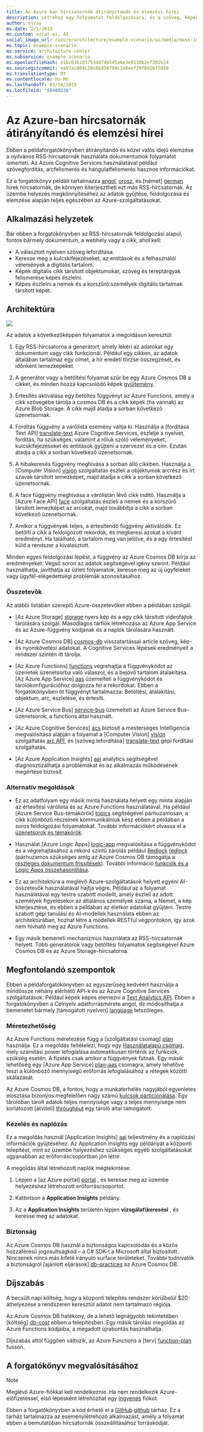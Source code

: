 ```yaml
---
title: Az Azure-ban hírcsatornák átirányítandó és elemzési hírei
description: Létrehoz egy folyamatot feldolgozására, és a szöveg, képek, hangulatát és más RSS-hírcsatornák csak Azure-szolgáltatások, többek között az Azure Cosmos DB és az Azure Cognitive Services használata az adatok elemzéséhez.
author: njray
ms.date: 2/1/2019
ms.custom: azcat-ai, AI
social_image_url: /azure/architecture/example-scenario/ai/media/mass-ingestion-newsfeeds-architecture.png
ms.topic: example-scenario
ms.service: architecture-center
ms.subservice: example-scenario
ms.openlocfilehash: e1bc636103753d474b545a6e3e9118b2ef302b34
ms.sourcegitcommit: ea97ac004c38c6b456794c1a8eef29f8d2b77d50
ms.translationtype: MT
ms.contentlocale: hu-HU
ms.lasthandoff: 03/26/2019
ms.locfileid: "58489236"
---
```

# <a name="mass-ingestion-and-analysis-of-news-feeds-on-azure"></a>Az Azure-ban hírcsatornák átirányítandó és elemzési hírei

Ebben a példaforgatókönyvben átirányítandó és közel valós idejű elemzése a nyilvános RSS-hírcsatornák használata dokumentumok folyamatot ismerteti.  Az Azure Cognitive Services használatával például szövegfordítás, arcfelismerés és hangulatfelismerés hasznos információkat.

Ez a forgatókönyv példáit tartalmazza [angol][english], [orosz][russian], és [német] [ german] hírek hírcsatornák, de könnyen kiterjesztheti ezt más RSS-hírcsatornák. Az üzembe helyezés megkönnyítéséhez az adatok gyűjtése, feldolgozása és elemzése alapján teljes egészében az Azure-szolgáltatásokat.

## <a name="relevant-use-cases"></a>Alkalmazási helyzetek

Bár ebben a forgatókönyvben az RSS-hírcsatornák feldolgozási alapul, fontos bármely dokumentum, a webhely vagy a cikk, ahol kell:

* A választott nyelven szöveg lefordítása.
* Keresse meg a kulcskifejezéseket, az entitások és a felhasználói vélemények a digitális tartalom.
* Képek digitális cikk társított objektumokat, szöveg és tereptárgyak felismerése képes észlelni.
* Képes észlelni a nemek és a korszűrő személyek digitális tartalmak társított képet.

## <a name="architecture"></a>Architektúra

![][architecture]

Az adatok a következőképpen folyamatok a megoldáson keresztül:

1. Egy RSS-hírcsatorna a generátort, amely lekéri az adatokat egy dokumentum vagy cikk funkcionál. Például egy cikken, az adatok általában tartalmaz egy címet, a hír eredeti törzse összegzését, és időnként lemezképeket.

2. A generátor vagy a betöltési folyamat szúr be egy Azure Cosmos DB a cikket, és minden hozzá kapcsolódó képek [gyűjtemény][collection].

3. Értesítés aktiválása egy betöltés függvényt az Azure Functions, amely a cikk szövegébe tárolja a cosmos DB és a cikk képek (ha vannak) az Azure Blob Storage.  A cikk majd átadja a sorban következő üzenetsornak.

4. Fordítás függvény a várólista esemény váltja ki. Használja a [fordítása Text API] [ translate-text] Azure Cognitive Services, észlelje a nyelvet, fordítás, ha szükséges, valamint a róluk szóló véleményeket, kulcskifejezéseket és entitások gyűjteni a szervezet és a cím. Ezután átadja a cikk a sorban következő üzenetsornak.

5. A hibakeresés függvény meghívása a sorban álló cikkben. Használja a [Computer Vision] [ vision] szolgáltatás észleli a objektumok arcrész és írt szavak társított lemezképet, majd átadja a cikk a sorban következő üzenetsornak.

6. A face függvény meghívása a várólistán lévő cikk indító. Használja a [Azure Face API] [ face] szolgáltatás észleli a nemek és a korszűrő társított lemezképet az arcokat, majd továbbítja a cikk a sorban következő üzenetsornak.

7. Amikor a függvények teljes, a értesítendő függvény aktiválódik. Ez betölti a cikk a feldolgozott rekordok, és megkeresi azokat a kívánt eredményt. Ha található, a tartalom meg van jelölve, és a egy értesítést küld a rendszer a kiválasztott.

Minden egyes feldolgozási lépést, a függvény az Azure Cosmos DB kiírja az eredményeket. Végső soron az adatok segítségével igény szerint. Például használhatja, javíthatja az üzleti folyamatok, keresse meg az új ügyfeleket vagy ügyfél-elégedettségi problémák azonosításához.

### <a name="components"></a>Összetevők

Az alábbi listában szereplő Azure-összetevőket ebben a példában szolgál.

* [Az Azure Storage] [ storage] nyers kép és a egy cikk társított videofájlok tárolására szolgál. Másodlagos tárfiók létrehozása az Azure App Service és az Azure-függvény kódjának és a naplók tárolására használt.

* [Az Azure Cosmos DB] [ cosmos-db] visszatartással article szöveg, kép- és nyomkövetési adatokat. A Cognitive Services lépések eredményeit a rendszer szintén itt tárolja.

* [Az Azure Functions] [ functions] végrehajtja a függvénykódot az üzenetek üzenetsorba való válaszol, és a bejövő tartalom átalakítása. [Az Azure App Service] [ aas] üzemelteti a függvénykódot és tárolókonfigurációhoz dolgozza fel a rekordokat. Ebben a forgatókönyvben öt függvényt tartalmazza: Betöltési, átalakítási, objektum, arc, észlelése, és értesíti.

* [Az Azure Service Bus] [ service-bus] üzemelteti az Azure Service Bus-üzenetsorok, a functions által használt.

* [Az Azure Cognitive Services] [ acs] biztosít a mesterséges Intelligencia megvalósítása alapján a folyamat a [Computer Vision] [ vision] szolgáltatás [arc API][face], és [szöveg lefordítása] [ translate-text] gépi fordítási szolgáltatás.

* [Az Azure Application Insights] [ aai] analytics segítségével diagnosztizálhatja a problémákat és az alkalmazás működésének megértése biztosít.

### <a name="alternatives"></a>Alternatív megoldások

* Ez az adatfolyam egy másik minta használata helyett egy minta alapján az értesítési várólista és az Azure Functions használatával. Ha például [Azure Service Bus-témakörök] [ topics] segítségével párhuzamosan, a cikk különböző részeinek kommunikálniuk kész ebben a példában a soros feldolgozási folyamatokat. További információkért olvassa el a [üzenetsorok és témakörök][queues-topics].

* Használat [Azure Logic Apps] [ logic-app] megvalósítása a függvénykódot és a végrehajtásához a rekord szintű zárolás például [Redlock] [ redlock] (párhuzamos szükséges amíg az Azure Cosmos DB támogatja a [részleges dokumentum frissítések][partial]). További információ [funkciók és a Logic Apps összehasonlítása][compare].

* Ez az architektúra a meglévő Azure-szolgáltatások helyett egyéni AI-összetevők használatával hajtja végre. Például az a folyamat használatával egy testre szabott modellt, amely észleli az adott személyek figyelésekor az általános személyek száma, a Nemet, a kép kiterjesztése, és ebben a példában az életkor adatokat gyűjteni. Testre szabott gépi tanulási és AI-modellek használata ebben az architektúrában, hozhat létre a modellek RESTful végpontokon, így azok nem hívható meg az Azure Functions.

* Egy másik bemeneti mechanizmus használata az RSS-hírcsatornák helyett. Több generátorok vagy betöltési folyamatok segítségével Azure Cosmos DB és az Azure Storage-hírcsatorna.

## <a name="considerations"></a>Megfontolandó szempontok

Ebben a példaforgatókönyvben az egyszerűség kedvéért használja a mindössze néhány elérhető API-k és az Azure Cognitive Services szolgáltatások. Például képek képes elemezni a [Text Analytics API][text-analytics]. Ebben a forgatókönyvben a Célnyelv adatforrásmérete angol, de módosíthatja a bemenetet bármely [támogatott nyelven] [ language] tetszőleges.

### <a name="scalability"></a>Méretezhetőség

Az Azure Functions méretezése függ a [szolgáltatási csomag] [ plan] használja. Ez a megoldás feltételezi, hogy egy [Használatalapú csomag][plan-c], mely számítási power lefoglalása automatikusan történik az funkciók, szükség esetén. A fizetés csak amikor a függvények futnak. Egy másik lehetőség egy [Azure App Service] [ plan-aas] csomagra, amely lehetővé teszi a különböző mennyiségű erőforrás lefoglalásához a rétegek közötti skálázását.

Az Azure Cosmos DB, a fontos, hogy a munkaterhelés nagyjából egyenletes elosztása bizonyos megfelelően nagy számú [kulcsok particionálása][keys]. Egy tárolóban tárolt adatok teljes mennyisége vagy a teljes mennyisége nem korlátozott [átviteli] [ throughput] egy tároló által támogatott.

### <a name="management-and-logging"></a>Kezelés és naplózás

Ez a megoldás használ [Application Insights] [ aai] teljesítmény és a naplózási információk gyűjtéséhez. Az Application Insights egy példányát a központi telepítést, mint az üzembe helyezéshez szükséges egyéb szolgáltatásokat ugyanabban az erőforráscsoportban jön létre.

A megoldás által létrehozott naplók megtekintése:

1. Lépjen a [az Azure portal] [ portal] , és keresse meg az üzembe helyezéshez létrehozott erőforráscsoportot.

2. Kattintson a **Application Insights** példány.

3. Az a **Application Insights** területén lépjen **vizsgálat\\keresési** , és keresse meg az adatokat.

### <a name="security"></a>Biztonság

Az Azure Cosmos DB használ a biztonságos kapcsolódás és a közös hozzáférésű jogosultságkód – a C\# SDK-t a Microsoft által biztosított. Nincsenek nincs más kifelé irányuló surface területeket. További tudnivalók a biztonságról [ajánlott eljárások] [ db-practices] az Azure Cosmos DB.

## <a name="pricing"></a>Díjszabás

A becsült napi költség, hogy a központi telepítés rendszer körülbelül \$20 áthelyezése a rendszeren keresztül adatot nem tartalmazó régiója.

Az Azure Cosmos DB hatékony, de a lehető legnagyobb tekintetében [költség] [ db-cost] ebben a telepítésben. Egy másik tárolási megoldás az Azure Functions kódjaiba, a megadott újrabontás használhatja.

Díjszabás attól függően változik, az Azure Functions a [terv] [ function-plan] fusson.

## <a name="deploy-the-scenario"></a>A forgatókönyv megvalósításához

> [!NOTE]
> Meglévő Azure-fiókkal kell rendelkeznie. Ha nem rendelkezik Azure-előfizetéssel, első lépésként létrehozhat egy [ingyenes][free] fiókot.

Ebben a forgatókönyvben a kód érhető el a [GitHub] [ github] tárház. Ez a tárház tartalmazza az eseménylétrehozó alkalmazást, amely a folyamat ebben a bemutatóban hírcsatornák összeállításához forráskódját.

[architecture]: ./media/mass-ingestion-newsfeeds-architecture.png
[aai]: /azure/azure-monitor/app/app-insights-overview
[aas]: https://azure.microsoft.com/try/app-service/
[acs]: https://azure.microsoft.com/services/cognitive-services/directory/
[collection]: /rest/api/cosmos-db/collections
[compare]: /azure/azure-functions/functions-compare-logic-apps-ms-flow-webjobs#compare-azure-functions-and-azure-logic-apps
[cosmos-db]: /azure/cosmos-db/introduction
[db-cost]: https://azure.microsoft.com/pricing/details/cosmos-db/
[db-practices]: /azure/cosmos-db/database-security
[db-collection]: /azure/cosmos-db/databases-containers-items
[english]: https://www.nasa.gov/rss/dyn/breaking_news.rss
[face]: /azure/cognitive-services/face/overview
[free]: https://azure.microsoft.com/free/?WT.mc_id=A261C142F
[functions]: /azure/azure-functions/functions-overview
[function-plan]: /azure/azure-functions/functions-scale
[german]: http://www.bamf.de/SiteGlobals/Functions/RSS/DE/Feed/RSSNewsfeed_Meldungen
[github]: https://github.com/Azure/cognitive-services
[keys]: /azure/cosmos-db/partition-data
[language]: /azure/cognitive-services/translator/reference/v3-0-languages
[logic-app]: /azure/logic-apps/logic-apps-overview
[queues-topics]: /azure/service-bus-messaging/service-bus-queues-topics-subscriptions
[partial]: https://feedback.azure.com/forums/263030-azure-cosmos-db/suggestions/6693091-be-able-to-do-partial-updates-on-document
[plan]: /azure/azure-functions/functions-scale
[plan-aas]: /azure/azure-functions/functions-scale#app-service-plan
[plan-c]: /azure/azure-functions/functions-scale#consumption-plan
[portal]: http://portal.azure.com
[redlock]: https://redis.io/topics/distlock
[russian]: http://government.ru/all/rss/
[service-bus]: /azure/service-bus-messaging/
[storage]: /azure/storage/common/storage-account-overview 
[throughput]: /azure/cosmos-db/scaling-throughput
[topics]: /azure/service-bus-messaging/service-bus-dotnet-how-to-use-topics-subscriptions
[text-analytics]: /azure/cognitive-services/text-analytics/
[translate-text]: /azure/cognitive-services/translator/translator-info-overview
[vision]: /azure/cognitive-services/computer-vision/home
